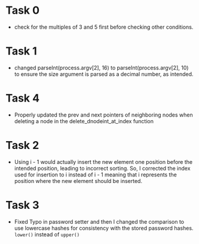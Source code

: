 # Task 0
- check for the multiples of 3 and 5 first before checking other conditions.

# Task 1
- changed parseInt(process.argv[2], 16) to parseInt(process.argv[2], 10) to ensure the size argument is parsed as a decimal number, as intended.

# Task 4
- Properly updated the prev and next pointers of neighboring nodes when deleting a node in the delete_dnodeint_at_index function

# Task 2
- Using i - 1 would actually insert the new element one position before the intended position, leading to incorrect sorting. So, I corrected the index used for insertion to i instead of i - 1 meaning that i represents the position where the new element should be inserted.

# Task 3
- Fixed Typo in password setter and then I changed the comparison to use lowercase hashes for consistency with the stored password hashes. `lower()` instead of `upper()`
